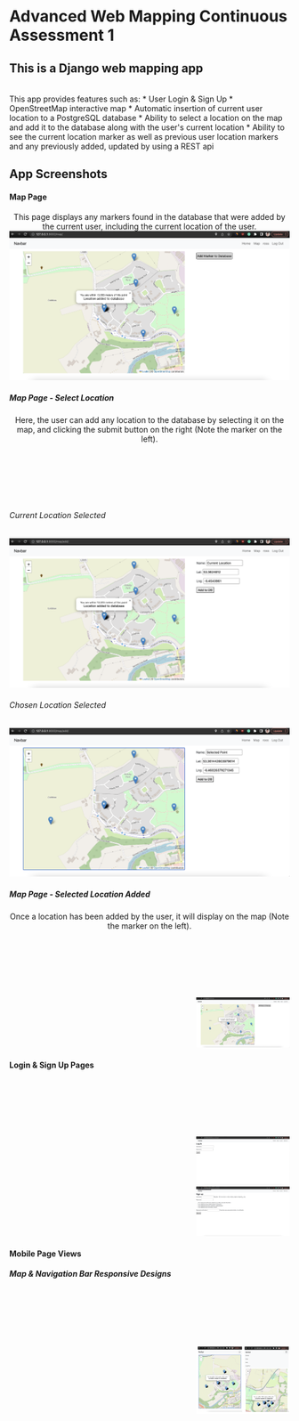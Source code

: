 # Advanced Web Mapping Continuous Assessment 1

## This is a Django web mapping app
<br>
This app provides features such as:
 * User Login & Sign Up
 * OpenStreetMap interactive map
 * Automatic insertion of current user location to a PostgreSQL database
 * Ability to select a location on the map and add it to the database along with the user's current location
 * Ability to see the current location marker as well as previous user location markers and any previously added, updated by using a REST api


## App Screenshots

<h4>Map Page</h4>
<p style="text-align: center; margin: auto; width=30vw">
This page displays any markers found in the database that were added by the current user, including the current location of the user.
</p>
<p style="text-align: center; margin: auto; width=30vw">
  <img src="https://github.com/rossmcel/awm-ca1/blob/main/map-page.png" title="Map Page">
</p>
<h5>Map Page - Select Location</h5>
<p style="text-align: center; margin: auto; width=30vw">
  Here, the user can add any location to the database by selecting it on the map, and clicking the submit button on the right (Note the marker on the left).
</p>
<p style="text-align: center; margin-top: 3vh;  margin-left: 35vw; width=10vw">
  <h6>Current Location Selected</h6>
  <img src="https://github.com/rossmcel/awm-ca1/blob/main/add-selected-marker-page-current-location-coordinates.png" title="Map Page">
  <h6>Chosen Location Selected</h6>
  <img src="https://github.com/rossmcel/awm-ca1/blob/main/add-selected-marker-page-selected-marker-coordinates.png" title="Map Page Select">
</p>
<h5>Map Page - Selected Location Added</h5>
<p style="text-align: center; margin: auto; width=30vw">
  Once a location has been added by the user, it will display on the map (Note the marker on the left).
</p>
<p style="text-align: center; margin-top: 3vh;  margin-left: 35vw; width=10vw">
  <img src="https://github.com/rossmcel/awm-ca1/blob/main/selected-marker-added.png" title="Map Page Select Added">
</p>
<h4>Login & Sign Up Pages</h4>
<p style="text-align: center; margin-top: 3vh;  margin-left: 35vw; width=10vw">
  <img src="https://github.com/rossmcel/awm-ca1/blob/main/login.png" title="Login">
  <img src="https://github.com/rossmcel/awm-ca1/blob/main/signup.png" title="Sign Up">
</p>

<h4>Mobile Page Views</h4>
<h5>Map & Navigation Bar Responsive Designs</h5>
<p style="text-align: center; margin-top: 3vh;  margin-left: 35vw; max-width=10vw">
  <img src="https://github.com/rossmcel/awm-ca1/blob/main/mobile-images.png" title="Mobile Page Views">
</p>


